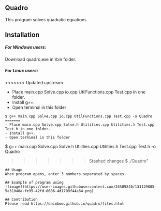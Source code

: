 ## Quadro
This program solves quadratic equations

## Installation
##### For Windows users:
Download quadro.exe in \bin folder.
##### For Linux users:
<<<<<<< Updated upstream
- Place main.cpp Solve.cpp io.cpp UtilFunctions.cpp Test.cpp in one folder. 
- Install g++.
- Open terminal in this folder
```
$ g++ main.cpp Solve.cpp io.cpp UtilFunctions.cpp Test.cpp -o Quadro
=======
- Place main.cpp Solve.cpp Solve.h Utilities.cpp Utilities.h Test.cpp Test.h in one folder. 
- Install g++.
- Open terminal in this folder
```
$ g++ main.cpp Solve.cpp Solve.h Utilities.cpp Utilities.h Test.cpp Test.h -o Quadro
>>>>>>> Stashed changes
$ ./Quadro"
```
## Usage
When program opens, enter 3 numbers separated by spaces.

## Example of program using
![image](https://user-images.githubusercontent.com/26509840/131129805-5a31048a-fe95-42fd-8686-4d1709f44a64.png)

## Contribution
Please read https://dainbow.github.io/quadro/files.html
